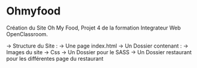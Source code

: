 # Ohmyfood
Création du Site Oh My Food, Projet 4 de la formation Integrateur Web OpenClassroom.

-> Structure du Site : 
  -> Une page index.html
  -> Un Dossier contenant : 
    -> Images du site
    -> Css
  -> Un Dossier pour le SASS
  -> Un Dossier restaurant pour les différentes page du restaurant 


